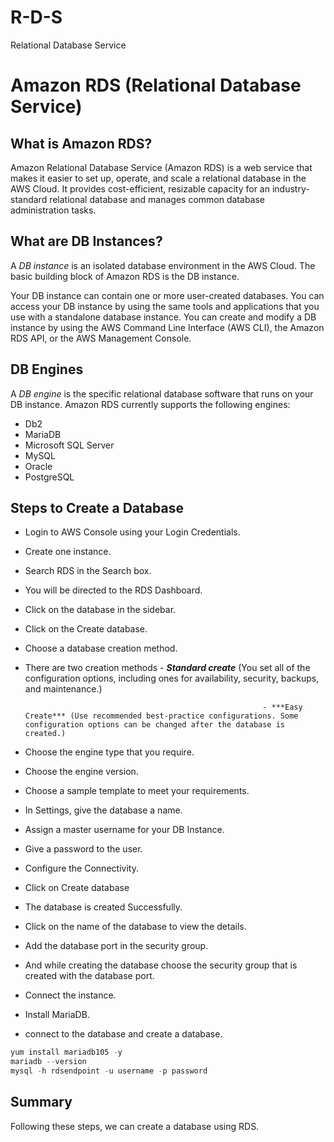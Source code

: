 # R-D-S
Relational Database Service
# Amazon RDS (Relational Database Service)

## What is  Amazon RDS?

Amazon Relational Database Service (Amazon RDS) is a web service that makes it easier to set up, operate, and scale a relational database in the AWS Cloud. It provides cost-efficient, resizable capacity for an industry-standard relational database and manages common database administration tasks.

## What are DB Instances?

A *DB instance* is an isolated database environment in the AWS Cloud. The basic building block of Amazon RDS is the DB instance.

Your DB instance can contain one or more user-created databases. You can access your DB instance by using the same tools and applications that you use with a standalone database instance. You can create and modify a DB instance by using the AWS Command Line Interface (AWS CLI), the Amazon RDS API, or the AWS Management Console.

## DB Engines

A *DB engine* is the specific relational database software that runs on your DB instance. Amazon RDS currently supports the following engines:

- Db2
- MariaDB
- Microsoft SQL Server
- MySQL
- Oracle
- PostgreSQL

## Steps to Create a Database

- Login to AWS Console using your Login Credentials.
- Create one instance.
- Search RDS in the Search box.
- You will be directed to the RDS Dashboard.


- Click on the database in the sidebar.
- Click on the Create database.


- Choose a database creation method.
- There are two creation methods - ***Standard create*** (You set all of the configuration options, including ones for availability, security, backups, and maintenance.)

                                                           - ***Easy Create*** (Use recommended best-practice configurations. Some configuration options can be changed after the database is created.)


- Choose the engine type that you require.


- Choose the engine version.
- Choose a sample template to meet your requirements.


- In Settings, give the database a name.
- Assign a master username for your DB Instance.


- Give a password to the user.


- Configure the Connectivity.



- Click on Create database


- The database is created Successfully.


- Click on the name of the database to view the details.


- Add the database port in the security group.
- And while creating the database choose the security group that is created with the database port.
- Connect the instance.
- Install MariaDB.
- connect to the database and create a database.

```jsx
yum install mariadb105 -y
mariadb --version
mysql -h rdsendpoint -u username -p password
```


## Summary

Following these steps, we can create a database using RDS.

